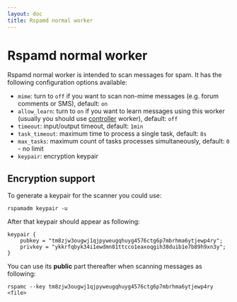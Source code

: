 ```yaml
---
layout: doc
title: Rspamd normal worker
---
```

# Rspamd normal worker

Rspamd normal worker is intended to scan messages for spam. It has the following configuration options available:

* `mime`: turn to `off` if you want to scan non-mime messages (e.g. forum comments or SMS), default: `on`
* `allow_learn`: turn to `on` if you want to learn messages using this worker (usually you should use [controller](controller.html) worker), default: `off`
* `timeout`: input/output timeout, default: `1min`
* `task_timeout`: maximum time to process a single task, default: `8s`
* `max_tasks`: maximum count of tasks processes simultaneously, default: `0` - no limit
* `keypair`: encryption keypair

## Encryption support

To generate a keypair for the scanner you could use:

    rspamadm keypair -u

After that keypair should appear as following:

~~~ucl
keypair {
    pubkey = "tm8zjw3ougwj1qjpyweugqhuyg4576ctg6p7mbrhma6ytjewp4ry";
    privkey = "ykkrfqbyk34i1ewdmn81ttcco1eaxoqgih38duib1e7b89h9xn3y";
}
~~~

You can use its **public** part thereafter when scanning messages as following:

    rspamc --key tm8zjw3ougwj1qjpyweugqhuyg4576ctg6p7mbrhma6ytjewp4ry <file>
